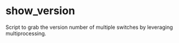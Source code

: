 # show_version
Script to grab the version number of multiple switches by leveraging multiprocessing.
